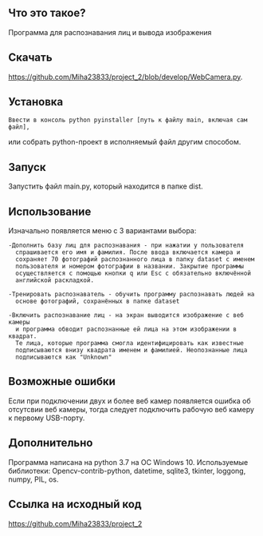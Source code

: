   Что это такое?
  --------------
  Программа для распознавания лиц и вывода изображения 

  Скачать
  -------
  https://github.com/Miha23833/project_2/blob/develop/WebCamera.py.


  Установка
  ---------  
    Ввести в консоль python pyinstaller [путь к файлу main, включая сам файл], 
  или собрать python-проект в исполняемый файл другим способом.

  Запуск
  ------
  Запустить файл main.py, который находится в папке dist.

  Использование
  -------------
  Изначально появляется меню с 3 вариантами выбора:
  
    -Дополнить базу лиц для распознавания - при нажатии у пользователя 
      спрашивается его имя и фамилия. После ввода включается камера и
      сохраняет 70 фотографий распознанного лица в папку dataset с именем
      пользователя и номером фотографии в названии. Закрытие программы 
      осуществляется с помощью кнопки q или Esc с обязательно включённой
      английской раскладкой. 

    -Тренировать распознаватель - обучить программу распознавать людей на
      основе фотографий, сохранённых в папке dataset

    -Включить распознавание лиц - на экран выводится изображение с веб камеры
      и программа обводит распознанные ей лица на этом изображении в квадрат.
      Те лица, которые программа смогла идентифицировать как известные 
      подписываются внизу квадрата именем и фамилией. Неопознанные лица
      подписываются как "Unknown"

  Возможные ошибки
  ----------------
  Если при подключении двух и более веб камер появляется ошибка об отсутсвии
  веб камеры, тогда следует подключить рабочую веб камеру к первому USB-порту.

  Дополнительно
  -------------
  Программа написана на python 3.7 на ОС Windows 10.
  Используемые библиотеки:
    Opencv-contrib-python,
    datetime,
    sqlite3,
    tkinter,
    loggong,   
    numpy,
    PIL,
    os.


  Ссылка на исходный код
  ----------------------

  https://github.com/Miha23833/project_2

